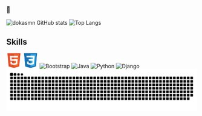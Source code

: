 ### 👋

![dokasmn GitHub  stats](https://github-readme-stats.vercel.app/api?username=dokasmn&show_icons=true&hide=contribs,prs&cache_seconds=86400&theme=neon)
![Top Langs](https://github-readme-stats.vercel.app/api/top-langs/?username=dokasmn&layout=compact)

<h2> Skills </h2>

<div>
  <img  alt="HTML" height="40" width="40" src="https://raw.githubusercontent.com/devicons/devicon/master/icons/html5/html5-original.svg">
  <img  alt="CSS" height="40" width="40" src="https://raw.githubusercontent.com/devicons/devicon/master/icons/css3/css3-original.svg">
  <img alt="Bootstrap" height="40" width="40" src="https://cdn.jsdelivr.net/gh/devicons/devicon@latest/icons/bootstrap/bootstrap-original.svg"/>   
  <img  alt="Java" height="40" width="40" src="https://raw.githubusercontent.com/jmnote/z-icons/master/svg/java.svg">
  <img  alt="Python" height="40" width="40" src="https://raw.githubusercontent.com/jmnote/z-icons/master/svg/python.svg">
  <img alt="Django" height="40" width="40" styles="background-color:#fff" src="https://cdn.jsdelivr.net/gh/devicons/devicon@latest/icons/django/django-plain.svg"/>
</div>


<picture>
  <source
    media="(prefers-color-scheme: dark)"
    srcset="https://raw.githubusercontent.com/platane/snk/output/github-contribution-grid-snake-dark.svg"
  />
  <source
    media="(prefers-color-scheme: light)"
    srcset="https://raw.githubusercontent.com/platane/snk/output/github-contribution-grid-snake.svg"
  />
  <img
    alt="github contribution grid snake animation"
    src="https://raw.githubusercontent.com/platane/snk/output/github-contribution-grid-snake.svg"
  />
</picture>



